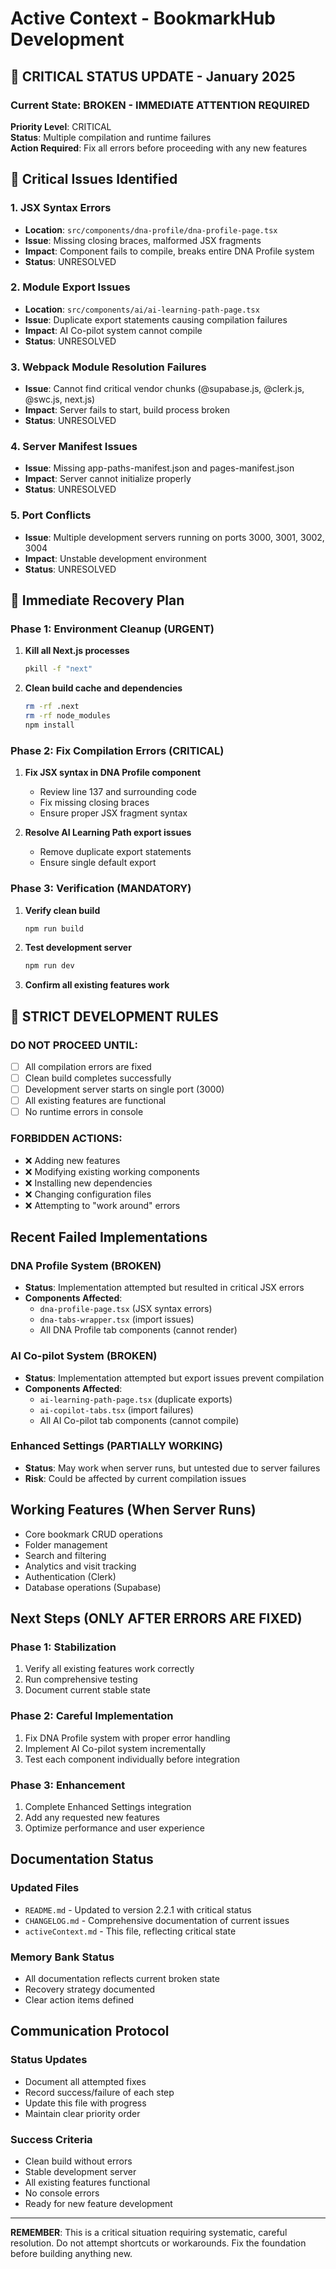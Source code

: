 # Active Context - BookmarkHub Development

## 🚨 CRITICAL STATUS UPDATE - January 2025

### Current State: BROKEN - IMMEDIATE ATTENTION REQUIRED

**Priority Level**: CRITICAL  
**Status**: Multiple compilation and runtime failures  
**Action Required**: Fix all errors before proceeding with any new features

## 🔴 Critical Issues Identified

### 1. JSX Syntax Errors
- **Location**: `src/components/dna-profile/dna-profile-page.tsx`
- **Issue**: Missing closing braces, malformed JSX fragments
- **Impact**: Component fails to compile, breaks entire DNA Profile system
- **Status**: UNRESOLVED

### 2. Module Export Issues  
- **Location**: `src/components/ai/ai-learning-path-page.tsx`
- **Issue**: Duplicate export statements causing compilation failures
- **Impact**: AI Co-pilot system cannot compile
- **Status**: UNRESOLVED

### 3. Webpack Module Resolution Failures
- **Issue**: Cannot find critical vendor chunks (@supabase.js, @clerk.js, @swc.js, next.js)
- **Impact**: Server fails to start, build process broken
- **Status**: UNRESOLVED

### 4. Server Manifest Issues
- **Issue**: Missing app-paths-manifest.json and pages-manifest.json
- **Impact**: Server cannot initialize properly
- **Status**: UNRESOLVED

### 5. Port Conflicts
- **Issue**: Multiple development servers running on ports 3000, 3001, 3002, 3004
- **Impact**: Unstable development environment
- **Status**: UNRESOLVED

## 🚨 Immediate Recovery Plan

### Phase 1: Environment Cleanup (URGENT)
1. **Kill all Next.js processes**
   ```bash
   pkill -f "next"
   ```

2. **Clean build cache and dependencies**
   ```bash
   rm -rf .next
   rm -rf node_modules
   npm install
   ```

### Phase 2: Fix Compilation Errors (CRITICAL)
1. **Fix JSX syntax in DNA Profile component**
   - Review line 137 and surrounding code
   - Fix missing closing braces
   - Ensure proper JSX fragment syntax

2. **Resolve AI Learning Path export issues**
   - Remove duplicate export statements
   - Ensure single default export

### Phase 3: Verification (MANDATORY)
1. **Verify clean build**
   ```bash
   npm run build
   ```

2. **Test development server**
   ```bash
   npm run dev
   ```

3. **Confirm all existing features work**

## 🔴 STRICT DEVELOPMENT RULES

### DO NOT PROCEED UNTIL:
- [ ] All compilation errors are fixed
- [ ] Clean build completes successfully
- [ ] Development server starts on single port (3000)
- [ ] All existing features are functional
- [ ] No runtime errors in console

### FORBIDDEN ACTIONS:
- ❌ Adding new features
- ❌ Modifying existing working components
- ❌ Installing new dependencies
- ❌ Changing configuration files
- ❌ Attempting to "work around" errors

## Recent Failed Implementations

### DNA Profile System (BROKEN)
- **Status**: Implementation attempted but resulted in critical JSX errors
- **Components Affected**: 
  - `dna-profile-page.tsx` (JSX syntax errors)
  - `dna-tabs-wrapper.tsx` (import issues)
  - All DNA Profile tab components (cannot render)

### AI Co-pilot System (BROKEN)
- **Status**: Implementation attempted but export issues prevent compilation
- **Components Affected**:
  - `ai-learning-path-page.tsx` (duplicate exports)
  - `ai-copilot-tabs.tsx` (import failures)
  - All AI Co-pilot tab components (cannot compile)

### Enhanced Settings (PARTIALLY WORKING)
- **Status**: May work when server runs, but untested due to server failures
- **Risk**: Could be affected by current compilation issues

## Working Features (When Server Runs)
- Core bookmark CRUD operations
- Folder management
- Search and filtering
- Analytics and visit tracking
- Authentication (Clerk)
- Database operations (Supabase)

## Next Steps (ONLY AFTER ERRORS ARE FIXED)

### Phase 1: Stabilization
1. Verify all existing features work correctly
2. Run comprehensive testing
3. Document current stable state

### Phase 2: Careful Implementation
1. Fix DNA Profile system with proper error handling
2. Implement AI Co-pilot system incrementally
3. Test each component individually before integration

### Phase 3: Enhancement
1. Complete Enhanced Settings integration
2. Add any requested new features
3. Optimize performance and user experience

## Documentation Status

### Updated Files
- `README.md` - Updated to version 2.2.1 with critical status
- `CHANGELOG.md` - Comprehensive documentation of current issues
- `activeContext.md` - This file, reflecting critical state

### Memory Bank Status
- All documentation reflects current broken state
- Recovery strategy documented
- Clear action items defined

## Communication Protocol

### Status Updates
- Document all attempted fixes
- Record success/failure of each step
- Update this file with progress
- Maintain clear priority order

### Success Criteria
- Clean build without errors
- Stable development server
- All existing features functional
- No console errors
- Ready for new feature development

---

**REMEMBER**: This is a critical situation requiring systematic, careful resolution. Do not attempt shortcuts or workarounds. Fix the foundation before building anything new. 